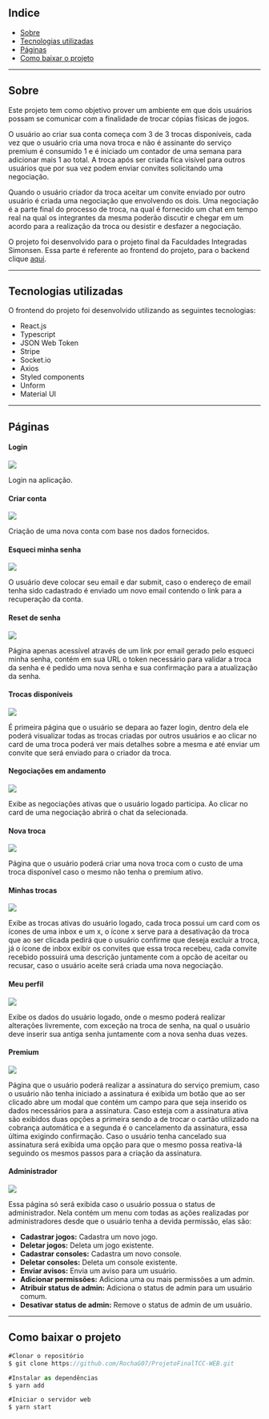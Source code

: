 ## Indice

- [Sobre](#-sobre)
- [Tecnologias utilizadas](#-tecnologias-utilizadas)
- [Páginas](#-páginas)
- [Como baixar o projeto](#-como-baixar-o-projeto)

---

## Sobre

Este projeto tem como objetivo prover um ambiente em que dois usuários possam se comunicar com a finalidade de trocar cópias físicas de jogos. 

O usuário ao criar sua conta começa com 3 de 3 trocas disponíveis, cada vez que o usuário cria uma nova troca e não é assinante do serviço premium é consumido 1 e é iniciado um contador de uma semana para adicionar mais 1 ao total. A troca após ser criada fica visível para outros usuários que por sua vez podem enviar convites solicitando uma negociação.

Quando o usuário criador da troca aceitar um convite enviado por outro usuário é criada uma negociação que envolvendo os dois. Uma negociação é a parte final do processo de troca, na qual é fornecido um chat em tempo real na qual os integrantes da mesma poderão discutir e chegar em um acordo para a realização da troca ou desistir e desfazer a negociação.

O projeto foi desenvolvido para o projeto final da Faculdades Integradas Simonsen. Essa parte é referente ao frontend do projeto, para o backend clique [aqui](https://github.com/RochaG07/ProjetoFinalTCC-API).

---

## Tecnologias utilizadas

O frontend do projeto foi desenvolvido utilizando as seguintes tecnologias:

- React.js
- Typescript
- JSON Web Token
- Stripe
- Socket.io
- Axios
- Styled components
- Unform
- Material UI

---

## Páginas
#### Login

<img src='https://raw.githubusercontent.com/RochaG07/ProjetoFinalTCC-WEB/master/media/TelaLogin.png'>

Login na aplicação.

#### Criar conta

<img src='https://raw.githubusercontent.com/RochaG07/ProjetoFinalTCC-WEB/master/media/TelaCadastro.png'>

Criação de uma nova conta com base nos dados fornecidos.

#### Esqueci minha senha

<img src='https://raw.githubusercontent.com/RochaG07/ProjetoFinalTCC-WEB/master/media/TelaEsqueciSenha.png'>

O usuário deve colocar seu email e dar submit, caso o endereço de email tenha sido cadastrado é enviado um novo email contendo o link para a recuperação da conta.

#### Reset de senha

<img src='https://raw.githubusercontent.com/RochaG07/ProjetoFinalTCC-WEB/master/media/TelaResetSenha.png'>

Página apenas acessível através de um link por email gerado pelo esqueci minha senha, contém em sua URL o token necessário para validar a troca da senha e é pedido uma nova senha e sua confirmação para a atualização da senha.

#### Trocas disponíveis

<img src='https://raw.githubusercontent.com/RochaG07/ProjetoFinalTCC-WEB/master/media/TelaTrocasDisponiveis.png'>

É primeira página que o usuário se depara ao fazer login, dentro dela ele poderá visualizar todas as trocas criadas por outros usuários e ao clicar no card de uma troca poderá ver mais detalhes sobre a mesma e até enviar um convite que será enviado para o criador da troca.

#### Negociações em andamento

<img src='https://raw.githubusercontent.com/RochaG07/ProjetoFinalTCC-WEB/master/media/TelaNegociacoesEmAndamento.png'>

Exibe as negociações ativas que o usuário logado participa. Ao clicar no card de uma negociação abrirá o chat da selecionada. 

#### Nova troca

<img src='https://raw.githubusercontent.com/RochaG07/ProjetoFinalTCC-WEB/master/media/TelaNovaTroca.png'>

Página que o usuário poderá criar uma nova troca com o custo de uma troca disponível caso o mesmo não tenha o premium ativo.

#### Minhas trocas

<img src='https://raw.githubusercontent.com/RochaG07/ProjetoFinalTCC-WEB/master/media/TelaMinhasTrocas.png'>

Exibe as trocas ativas do usuário logado, cada troca possui um card com os ícones de uma inbox e um x, o ícone x serve para a desativação da troca que ao ser clicada pedirá que o usuário confirme que deseja excluir a troca, já o ícone de inbox 
exibir os convites que essa troca recebeu, cada convite recebido possuirá uma descrição juntamente com a opcão de aceitar ou recusar, caso o usuário aceite será criada uma nova negociação.

#### Meu perfil

<img src='https://raw.githubusercontent.com/RochaG07/ProjetoFinalTCC-WEB/master/media/TelaMeuPerfil.png'>

Exibe os dados do usuário logado, onde o mesmo poderá realizar alterações livremente, com exceção na troca de senha, na qual o usuário deve inserir sua antiga senha juntamente com a nova senha duas vezes.

#### Premium

<img src='https://raw.githubusercontent.com/RochaG07/ProjetoFinalTCC-WEB/master/media/TelaMeuPremium.png'>

Página que o usuário poderá realizar a assinatura do serviço premium, caso o usuário não tenha iniciado a assinatura é exibida um botão que ao ser clicado abre um modal que contém um campo para que seja inserido os dados necessários para a assinatura. Caso esteja com a assinatura ativa são exibidos duas opções a primeira sendo a de trocar o cartão utilizado na cobrança automática e a segunda é o cancelamento da assinatura, essa última exigindo confirmação. Caso o usuário tenha cancelado sua assinatura será exibida uma opção para que o mesmo possa reativa-lá seguindo os mesmos passos para a criação da assinatura.

#### Administrador

<img src='https://raw.githubusercontent.com/RochaG07/ProjetoFinalTCC-WEB/master/media/TelaAdmin.png'>

Essa página só será exibida caso o usuário possua o status de administrador. Nela contém um menu com todas as ações realizadas por administradores desde que o usuário tenha a devida permissão, elas são:

- **Cadastrar jogos:** Cadastra um novo jogo.
- **Deletar jogos:** Deleta um jogo existente.
- **Cadastrar consoles:** Cadastra um novo console. 
- **Deletar consoles:** Deleta um console existente.
- **Enviar avisos:** Envia um aviso para um usuário.
- **Adicionar permissões:** Adiciona uma ou mais permissões a um admin.
- **Atribuir status de admin:** Adiciona o status de admin para um usuário comum.
- **Desativar status de admin:** Remove o status de admin de um usuário.

---

## Como baixar o projeto

```jsx
#Clonar o repositório
$ git clone https://github.com/RochaG07/ProjetoFinalTCC-WEB.git

#Instalar as dependências
$ yarn add

#Iniciar o servidor web
$ yarn start
```